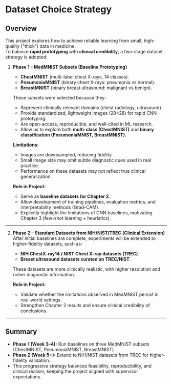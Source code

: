 # Dataset Choice Strategy

## Overview
This project explores how to achieve reliable learning from small, high-quality ("thick") data in medicine.  
To balance **rapid prototyping** with **clinical credibility**, a two-stage dataset strategy is adopted:

1. **Phase 1 – MedMNIST Subsets (Baseline Prototyping)**  
   - **ChestMNIST** (multi-label chest X-rays, 14 classes).  
   - **PneumoniaMNIST** (binary chest X-rays: pneumonia vs normal).  
   - **BreastMNIST** (binary breast ultrasound: malignant vs benign).  

   These subsets were selected because they:  
   - Represent clinically relevant domains (chest radiology, ultrasound).  
   - Provide standardized, lightweight images (28×28) for rapid CNN prototyping.  
   - Are open-access, reproducible, and well-cited in ML research.  
   - Allow us to explore both **multi-class (ChestMNIST)** and **binary classification (PneumoniaMNIST, BreastMNIST)**.  

   **Limitations:**  
   - Images are downsampled, reducing fidelity.  
   - Small image size may omit subtle diagnostic cues used in real practice.  
   - Performance on these datasets may not reflect true clinical generalization.  

   **Role in Project:**  
   - Serve as **baseline datasets for Chapter 2**.  
   - Allow development of training pipelines, evaluation metrics, and interpretability methods (Grad-CAM).  
   - Explicitly highlight the limitations of CNN baselines, motivating Chapter 3 (few-shot learning + heuristics).  

---

2. **Phase 2 – Standard Datasets from NIH/NIST/TREC (Clinical Extension)**  
   After initial baselines are complete, experiments will be extended to higher-fidelity datasets, such as:  
   - **NIH ChestX-ray14 / NIST Chest X-ray datasets (TREC)**.  
   - **Breast ultrasound datasets curated on TREC/NIST**.  

   These datasets are more clinically realistic, with higher resolution and richer diagnostic information.  

   **Role in Project:**  
   - Validate whether the limitations observed in MedMNIST persist in real-world settings.  
   - Strengthen Chapter 2 results and ensure clinical credibility of conclusions.  

---

## Summary
- **Phase 1 (Week 3–4):** Run baselines on three MedMNIST subsets (ChestMNIST, PneumoniaMNIST, BreastMNIST).  
- **Phase 2 (Week 5+):** Extend to NIH/NIST datasets from TREC for higher-fidelity validation.  
- This progressive strategy balances feasibility, reproducibility, and clinical realism, keeping the project aligned with supervisor expectations.
